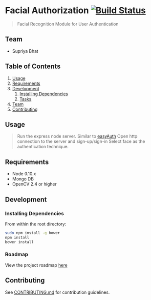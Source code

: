 # Facial Authorization [![Build Status](https://travis-ci.org/mountain-device/easyauth.svg?branch=master)](https://travis-ci.org/mountain-device/easyauth)

> Facial Recognition Module for User Authentication

## Team

  - Supriya Bhat

## Table of Contents

1. [Usage](#Usage)
1. [Requirements](#requirements)
1. [Development](#development)
    1. [Installing Dependencies](#installing-dependencies)
    1. [Tasks](#tasks)
1. [Team](#team)
1. [Contributing](#contributing)

## Usage

> Run the express node server. Similar to [easyAuth](https://github.com/mountain-device/easyauth)
> Open http connection to the server and sign-up/sign-in
> Select face as the authentication technique.

## Requirements

- Node 0.10.x
- Mongo DB
- OpenCV 2.4 or higher

## Development

### Installing Dependencies

From within the root directory:

```sh
sudo npm install -g bower
npm install
bower install
```

### Roadmap

View the project roadmap [here](LINK_TO_PROJECT_ISSUES)


## Contributing

See [CONTRIBUTING.md](CONTRIBUTING.md) for contribution guidelines.
